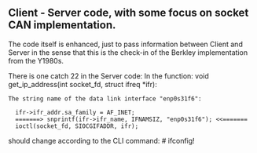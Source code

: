 ## Client - Server code, with some focus on socket CAN implementation.
  The code itself is enhanced, just to pass information between Client and Server
  in the sense that this is the check-in of the Berkley implementation from the
  Y1980s.
  
  There is one catch 22 in the Server code:
    In the function: void get_ip_address(int socket_fd, struct ifreq *ifr):
    
    The string name of the data link interface "enp0s31f6":
    
	  ifr->ifr_addr.sa_family = AF_INET;
	  =======> snprintf(ifr->ifr_name, IFNAMSIZ, "enp0s31f6"); <<=======
	  ioctl(socket_fd, SIOCGIFADDR, ifr);

  should change according to the CLI command: # ifconfig!
  
